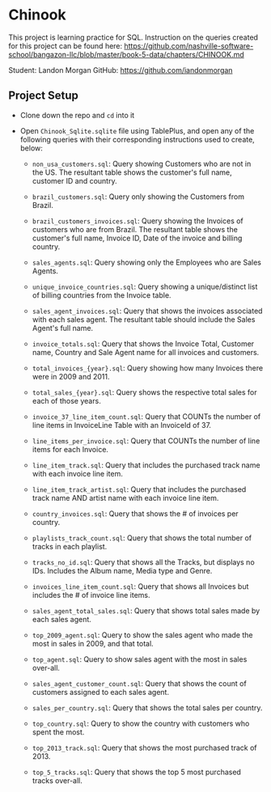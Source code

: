 # Chinook

This project is learning practice for SQL. Instruction on the queries created for this project can be found here: https://github.com/nashville-software-school/bangazon-llc/blob/master/book-5-data/chapters/CHINOOK.md

Student: Landon Morgan
GitHub: https://github.com/iandonmorgan

## Project Setup

* Clone down the repo and `cd` into it

* Open `Chinook_Sqlite.sqlite` file using TablePlus, and open any of the following queries with their corresponding instructions used to create, below:

    * `non_usa_customers.sql`: Query showing Customers who are not in the US. The resultant table shows the customer's full name, customer ID and country.

    * `brazil_customers.sql`: Query only showing the Customers from Brazil.

    * `brazil_customers_invoices.sql`: Query showing the Invoices of customers who are from Brazil. The resultant table shows the customer's full name, Invoice ID, Date of the invoice and billing country.

    * `sales_agents.sql`: Query showing only the Employees who are Sales Agents.

    * `unique_invoice_countries.sql`: Query showing a unique/distinct list of billing countries from the Invoice table.

    * `sales_agent_invoices.sql`: Query that shows the invoices associated with each sales agent. The resultant table should include the Sales Agent's full name.

    * `invoice_totals.sql`: Query that shows the Invoice Total, Customer name, Country and Sale Agent name for all invoices and customers.

    * `total_invoices_{year}.sql`: Query showing how many Invoices there were in 2009 and 2011.

    * `total_sales_{year}.sql`: Query shows the respective total sales for each of those years.

    * `invoice_37_line_item_count.sql`: Query that COUNTs the number of line items in InvoiceLine Table with an InvoiceId of 37.

    * `line_items_per_invoice.sql`: Query that COUNTs the number of line items for each Invoice.

    * `line_item_track.sql`: Query that includes the purchased track name with each invoice line item.

    * `line_item_track_artist.sql`: Query that includes the purchased track name AND artist name with each invoice line item.

    * `country_invoices.sql`: Query that shows the # of invoices per country.

    * `playlists_track_count.sql`: Query that shows the total number of tracks in each playlist.

    * `tracks_no_id.sql`: Query that shows all the Tracks, but displays no IDs. Includes the Album name, Media type and Genre.

    * `invoices_line_item_count.sql`: Query that shows all Invoices but includes the # of invoice line items.

    * `sales_agent_total_sales.sql`: Query that shows total sales made by each sales agent.

    * `top_2009_agent.sql`: Query to show the sales agent who made the most in sales in 2009, and that total.

    * `top_agent.sql`: Query to show sales agent with the most in sales over-all.

    * `sales_agent_customer_count.sql`: Query that shows the count of customers assigned to each sales agent.

    * `sales_per_country.sql`: Query that shows the total sales per country.

    * `top_country.sql`: Query to show the country with customers who spent the most.

    * `top_2013_track.sql`: Query that shows the most purchased track of 2013.

    * `top_5_tracks.sql`: Query that shows the top 5 most purchased tracks over-all.

    <!-- * `top_3_artists.sql`: Provide a query that shows the top 3 best selling artists.

    * `top_media_type.sql`: Provide a query that shows the most purchased Media Type. -->